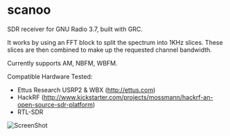 scanoo
======

SDR receiver for GNU Radio 3.7, built with GRC.

It works by using an FFT block to split the spectrum into 1KHz slices.  These slices are then combined to make up the requested channel bandwidth.

Currently supports AM, NBFM, WBFM.

Compatible Hardware Tested:

- Ettus Research USRP2 & WBX (http://ettus.com)
- HackRF (http://www.kickstarter.com/projects/mossmann/hackrf-an-open-source-sdr-platform)
- RTL-SDR

![ScreenShot](https://raw.github.com/m0mik/scanoo/master/apps/scanoo.com_rx.gui.png)

